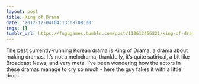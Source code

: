 ```yaml
---
layout: post
title: King of Drama
date: '2012-12-04T04:13:08-08:00'
tags: []
tumblr_url: https://fugugames.tumblr.com/post/110612456821/king-of-drama
---
```

The best currently-running Korean drama is King of Drama, a drama about making dramas. It’s not a melodrama, thankfully, it’s quite satirical, a bit like Broadcast News, and very meta. I’ve been wondering how the actors in these dramas manage to cry so much - here the guy fakes it with a little drool.

